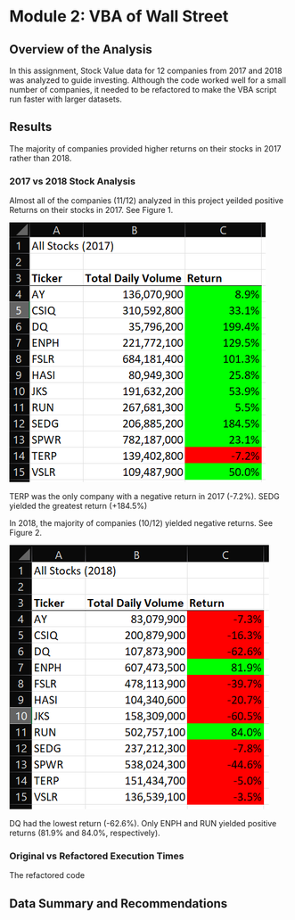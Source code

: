 # Module 2: VBA of Wall Street

## Overview of the Analysis

In this assignment, Stock Value data for 12 companies from 2017 and 2018 was analyzed to guide investing. Although the code worked well for a small number of companies, it needed to be refactored to make the VBA script run faster with larger datasets. 

## Results

The majority of companies provided higher returns on their stocks in 2017 rather than 2018.

### 2017 vs 2018 Stock Analysis

Almost all of the companies (11/12) analyzed in this project yeilded positive Returns on their stocks in 2017.  See Figure 1.

![Figure 1](/Resources/Stock_Data_2017.png "Figure 1: Stock Data 2017")

TERP was the only company with a negative return in 2017 (-7.2%). SEDG yielded the greatest return (+184.5%)

In 2018, the majority of companies (10/12) yielded negative returns. See Figure 2. 

![Figure 2](/Resources/Stock_Data_2018.png "Figure 2: Stock Data 2018")

DQ had the lowest return (-62.6%). Only ENPH and RUN yielded positive returns (81.9% and 84.0%, respectively).

### Original vs Refactored Execution Times

The refactored code 

## Data Summary and Recommendations


